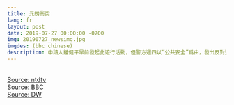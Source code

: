 ```yaml
---
title: 元朗衝突
lang: fr
layout: post
date: 2019-07-27 00:00:00 -0700
img: 20190727_newsimg.jpg
imgdes: (bbc chinese)
description: 申請人鍾健平早前發起此遊行活動，但警方週四以“公共安全”爲由，發出反對通知書，意味警方可以直接拘捕遊行人士，並以非法集會的罪名控告。但週六下午，仍有大批市民在元朗主要街道遊行，之後示威者和警察再次爆發衝突。截至週日上午共有24人受傷，其中2人情況嚴重。
---
```


<br>[Source: ntdtv](https://www.ntdtv.com/gb/2019/07/27/a102631398.html)
<br>[Source: BBC](https://www.bbc.com/zhongwen/simp/chinese-news-49137877)
<br>[Source: DW](https://www.dw.com/zh/%E5%85%83%E6%9C%97727%E6%B8%B8%E8%A1%8C-%E8%AD%A6%E6%96%B9%E5%82%AC%E6%B3%AA%E5%BC%B9%E5%BC%80%E9%81%93/a-49767930)